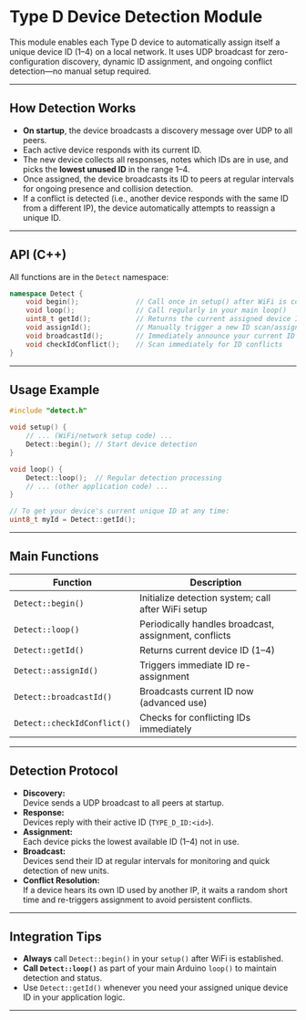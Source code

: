 # Type D Device Detection Module

This module enables each Type D device to automatically assign itself a unique device ID (1–4) on a local network. It uses UDP broadcast for zero-configuration discovery, dynamic ID assignment, and ongoing conflict detection—no manual setup required.

---

## How Detection Works

- **On startup**, the device broadcasts a discovery message over UDP to all peers.
- Each active device responds with its current ID.
- The new device collects all responses, notes which IDs are in use, and picks the **lowest unused ID** in the range 1–4.
- Once assigned, the device broadcasts its ID to peers at regular intervals for ongoing presence and collision detection.
- If a conflict is detected (i.e., another device responds with the same ID from a different IP), the device automatically attempts to reassign a unique ID.

---

## API (C++)

All functions are in the `Detect` namespace:

```cpp
namespace Detect {
    void begin();              // Call once in setup() after WiFi is connected
    void loop();               // Call regularly in your main loop()
    uint8_t getId();           // Returns the current assigned device ID (1–4)
    void assignId();           // Manually trigger a new ID scan/assignment
    void broadcastId();        // Immediately announce your current ID
    void checkIdConflict();    // Scan immediately for ID conflicts
}
```

---

## Usage Example

```cpp
#include "detect.h"

void setup() {
    // ... (WiFi/network setup code) ...
    Detect::begin(); // Start device detection
}

void loop() {
    Detect::loop();  // Regular detection processing
    // ... (other application code) ...
}

// To get your device's current unique ID at any time:
uint8_t myId = Detect::getId();
```

---

## Main Functions

| Function                    | Description                                            |
|-----------------------------|-------------------------------------------------------|
| `Detect::begin()`           | Initialize detection system; call after WiFi setup    |
| `Detect::loop()`            | Periodically handles broadcast, assignment, conflicts |
| `Detect::getId()`           | Returns current device ID (1–4)                       |
| `Detect::assignId()`        | Triggers immediate ID re-assignment                   |
| `Detect::broadcastId()`     | Broadcasts current ID now (advanced use)              |
| `Detect::checkIdConflict()` | Checks for conflicting IDs immediately                |

---

## Detection Protocol

- **Discovery:**  
  Device sends a UDP broadcast to all peers at startup.
- **Response:**  
  Devices reply with their active ID (`TYPE_D_ID:<id>`).
- **Assignment:**  
  Each device picks the lowest available ID (1–4) not in use.
- **Broadcast:**  
  Devices send their ID at regular intervals for monitoring and quick detection of new units.
- **Conflict Resolution:**  
  If a device hears its own ID used by another IP, it waits a random short time and re-triggers assignment to avoid persistent conflicts.

---

## Integration Tips

- **Always** call `Detect::begin()` in your `setup()` after WiFi is established.
- **Call `Detect::loop()`** as part of your main Arduino `loop()` to maintain detection and status.
- Use `Detect::getId()` whenever you need your assigned unique device ID in your application logic.

---
